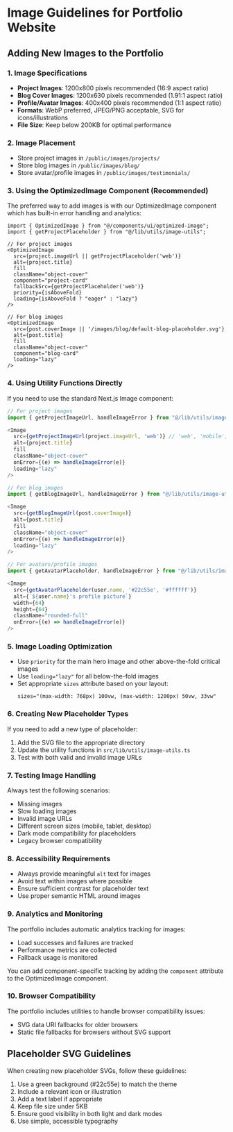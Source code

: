 # Image Guidelines for Portfolio Website

## Adding New Images to the Portfolio

### 1. Image Specifications
- **Project Images**: 1200x800 pixels recommended (16:9 aspect ratio)
- **Blog Cover Images**: 1200x630 pixels recommended (1.91:1 aspect ratio)
- **Profile/Avatar Images**: 400x400 pixels recommended (1:1 aspect ratio)
- **Formats**: WebP preferred, JPEG/PNG acceptable, SVG for icons/illustrations
- **File Size**: Keep below 200KB for optimal performance

### 2. Image Placement
- Store project images in `/public/images/projects/`
- Store blog images in `/public/images/blog/`
- Store avatar/profile images in `/public/images/testimonials/`

### 3. Using the OptimizedImage Component (Recommended)
The preferred way to add images is with our OptimizedImage component which has built-in error handling and analytics:

```tsx
import { OptimizedImage } from "@/components/ui/optimized-image";
import { getProjectPlaceholder } from "@/lib/utils/image-utils";

// For project images
<OptimizedImage
  src={project.imageUrl || getProjectPlaceholder('web')}
  alt={project.title}
  fill
  className="object-cover"
  component="project-card"
  fallbackSrc={getProjectPlaceholder('web')}
  priority={isAboveFold}
  loading={isAboveFold ? "eager" : "lazy"}
/>

// For blog images
<OptimizedImage
  src={post.coverImage || '/images/blog/default-blog-placeholder.svg'}
  alt={post.title}
  fill
  className="object-cover"
  component="blog-card"
  loading="lazy"
/>
```

### 4. Using Utility Functions Directly
If you need to use the standard Next.js Image component:

```typescript
// For project images
import { getProjectImageUrl, handleImageError } from "@/lib/utils/image-utils";

<Image
  src={getProjectImageUrl(project.imageUrl, 'web')} // 'web', 'mobile', 'design', 'backend', or 'other'
  alt={project.title}
  fill
  className="object-cover"
  onError={(e) => handleImageError(e)}
  loading="lazy"
/>

// For blog images
import { getBlogImageUrl, handleImageError } from "@/lib/utils/image-utils";

<Image
  src={getBlogImageUrl(post.coverImage)}
  alt={post.title}
  fill
  className="object-cover"
  onError={(e) => handleImageError(e)}
  loading="lazy"
/>

// For avatars/profile images
import { getAvatarPlaceholder, handleImageError } from "@/lib/utils/image-utils";

<Image
  src={getAvatarPlaceholder(user.name, '#22c55e', '#ffffff')}
  alt={`${user.name}'s profile picture`}
  width={64}
  height={64}
  className="rounded-full"
  onError={(e) => handleImageError(e)}
/>
```

### 5. Image Loading Optimization
- Use `priority` for the main hero image and other above-the-fold critical images
- Use `loading="lazy"` for all below-the-fold images
- Set appropriate `sizes` attribute based on your layout:
  ```
  sizes="(max-width: 768px) 100vw, (max-width: 1200px) 50vw, 33vw"
  ```

### 6. Creating New Placeholder Types
If you need to add a new type of placeholder:

1. Add the SVG file to the appropriate directory
2. Update the utility functions in `src/lib/utils/image-utils.ts`
3. Test with both valid and invalid image URLs

### 7. Testing Image Handling
Always test the following scenarios:
- Missing images
- Slow loading images
- Invalid image URLs
- Different screen sizes (mobile, tablet, desktop)
- Dark mode compatibility for placeholders
- Legacy browser compatibility

### 8. Accessibility Requirements
- Always provide meaningful `alt` text for images
- Avoid text within images where possible
- Ensure sufficient contrast for placeholder text
- Use proper semantic HTML around images

### 9. Analytics and Monitoring
The portfolio includes automatic analytics tracking for images:
- Load successes and failures are tracked
- Performance metrics are collected
- Fallback usage is monitored

You can add component-specific tracking by adding the `component` attribute to the OptimizedImage component.

### 10. Browser Compatibility
The portfolio includes utilities to handle browser compatibility issues:
- SVG data URI fallbacks for older browsers
- Static file fallbacks for browsers without SVG support

## Placeholder SVG Guidelines
When creating new placeholder SVGs, follow these guidelines:

1. Use a green background (#22c55e) to match the theme
2. Include a relevant icon or illustration
3. Add a text label if appropriate
4. Keep file size under 5KB
5. Ensure good visibility in both light and dark modes
6. Use simple, accessible typography
